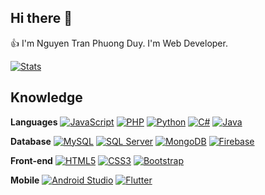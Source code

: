 ## Hi there 👋
  
👍 I'm Nguyen Tran Phuong Duy. I'm Web Developer.  

[![Stats](https://github-readme-stats.vercel.app/api?username=howznguyen)](https://github.com/howznguyen/)  

## Knowledge
**Languages**
[![JavaScript](https://img.shields.io/badge/-JavaScript-black?style=flat-square&logo=javascript)](https://github.com/howznguyen/)
[![PHP](https://img.shields.io/badge/-PHP-black?style=flat-square&logo=php&logoColor=white)](https://github.com/howznguyen/)
[![Python](https://img.shields.io/badge/-Python-black?style=flat-square&logo=python)](https://github.com/howznguyen/)
[![C#](https://img.shields.io/badge/-C%23-black?style=flat-square&logo=csharp)](https://github.com/howznguyen/)
[![Java](https://img.shields.io/badge/-Java-black?style=flat-square&logo=java)](https://github.com/howznguyen/)

**Database**
[![MySQL](https://img.shields.io/badge/-MySQL-black?style=flat-square&logo=mysql)](https://github.com/howznguyen/)
[![SQL Server](https://img.shields.io/badge/-SQL%20Server-black?style=flat-square&logo=microsoftsqlserver)](https://github.com/howznguyen/)
[![MongoDB](https://img.shields.io/badge/-MongoDB-black?style=flat-square&logo=mongodb)](https://github.com/howznguyen/)
[![Firebase](https://img.shields.io/badge/-Firebase-black?style=flat-square&logo=firebase)](https://github.com/howznguyen/)

**Front-end**
[![HTML5](https://img.shields.io/badge/-HTML5-E34F26?style=flat-square&logo=html5&logoColor=white)](https://github.com/howznguyen/)
[![CSS3](https://img.shields.io/badge/-CSS3-1572B6?style=flat-square&logo=css3)](https://github.com/howznguyen/)
[![Bootstrap](https://img.shields.io/badge/-Bootstrap-f1e5fc?style=flat-square&logo=bootstrap)](https://github.com/howznguyen/)

**Mobile**
[![Android Studio](https://img.shields.io/badge/-Android%20Studio-white?style=flat-square&logo=androidstudio)](https://github.com/howznguyen/)
[![Flutter](https://img.shields.io/badge/-Flutter-07599c?style=flat-square&logo=flutter)](https://github.com/howznguyen/)
